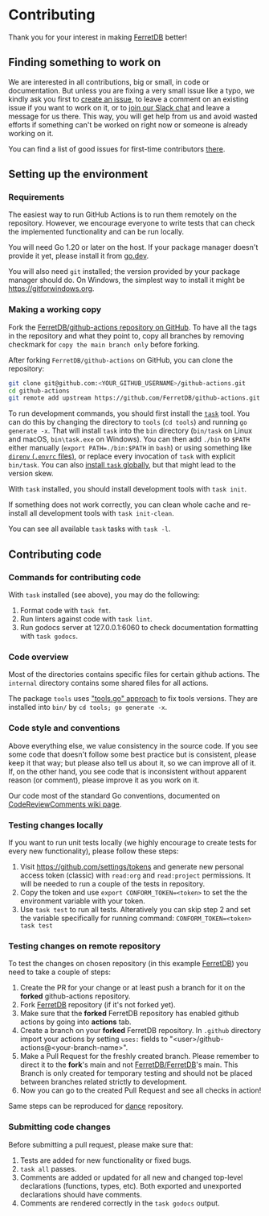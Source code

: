 # Contributing

Thank you for your interest in making [FerretDB](https://github.com/FerretDB/FerretDB) better!

## Finding something to work on

We are interested in all contributions, big or small, in code or documentation.
But unless you are fixing a very small issue like a typo,
we kindly ask you first to [create an issue](https://github.com/FerretDB/github-actions/issues/new),
to leave a comment on an existing issue if you want to work on it,
or to [join our Slack chat](https://github.com/FerretDB/FerretDB/README.md#community) and leave a message for us there.
This way, you will get help from us and avoid wasted efforts if something can't be worked on right now
or someone is already working on it.

You can find a list of good issues for first-time contributors [there](https://github.com/FerretDB/github-actions/contribute).

## Setting up the environment

### Requirements

The easiest way to run GitHub Actions is to run them remotely on the repository. However, we encourage everyone to write tests that can check the implemented functionality and can be run locally.

You will need Go 1.20 or later on the host.
If your package manager doesn't provide it yet,
please install it from [go.dev](https://go.dev/dl/).

You will also need `git` installed; the version provided by your package manager should do.
On Windows, the simplest way to install it might be <https://gitforwindows.org>.


### Making a working copy

Fork the [FerretDB/github-actions repository on GitHub](https://github.com/FerretDB/github-actions/fork).
To have all the tags in the repository and what they point to, copy all branches by removing checkmark for `copy the main branch only` before forking.

After forking `FerretDB/github-actions` on GitHub, you can clone the repository:

```sh
git clone git@github.com:<YOUR_GITHUB_USERNAME>/github-actions.git
cd github-actions
git remote add upstream https://github.com/FerretDB/github-actions.git
```

To run development commands, you should first install the [`task`](https://taskfile.dev/) tool.
You can do this by changing the directory to `tools` (`cd tools`) and running `go generate -x`.
That will install `task` into the `bin` directory (`bin/task` on Linux and macOS, `bin\task.exe` on Windows).
You can then add `./bin` to `$PATH` either manually (`export PATH=./bin:$PATH` in `bash`)
or using something like [`direnv` (`.envrc` files)](https://direnv.net),
or replace every invocation of `task` with explicit `bin/task`.
You can also [install `task` globally](https://taskfile.dev/#/installation),
but that might lead to the version skew.

With `task` installed,
you should install development tools with `task init`.

If something does not work correctly,
you can clean whole cache and re-install all development
tools with `task init-clean`.

You can see all available `task` tasks with `task -l`.

## Contributing code

### Commands for contributing code

With `task` installed (see above), you may do the following:

1. Format code with `task fmt`.
2. Run linters against code with `task lint`.
3. Run godocs server at 127.0.0.1:6060 to check documentation formatting with `task godocs`.

### Code overview

Most of the directories contains specific files for certain github actions.
The `internal` directory contains some shared files for all actions.

The package `tools` uses ["tools.go" approach](https://github.com/golang/go/issues/25922#issuecomment-402918061) to fix tools versions.
They are installed into `bin/` by `cd tools; go generate -x`.

### Code style and conventions

Above everything else, we value consistency in the source code.
If you see some code that doesn't follow some best practice but is consistent,
please keep it that way;
but please also tell us about it, so we can improve all of it.
If, on the other hand, you see code that is inconsistent without apparent reason (or comment),
please improve it as you work on it.

Our code most of the standard Go conventions,
documented on [CodeReviewComments wiki page](https://github.com/golang/go/wiki/CodeReviewComments).

### Testing changes locally

If you want to run unit tests locally (we highly encourage to create tests for every new functionality), please follow these steps:

1. Visit https://github.com/settings/tokens and generate new personal access token (classic) with `read:org` and `read:project` permissions.
It will be needed to run a couple of the tests in repository.
2. Copy the token and use `export CONFORM_TOKEN=<token>` to set the the environment variable with your token.
3. Use `task test` to run all tests. Alteratively you can skip step 2 and set the variable specifically for running command:
`CONFORM_TOKEN=<token> task test`

### Testing changes on remote repository

To test the changes on chosen repository (in this example [FerretDB](https://github.com/FerretDB/FerretDB)) you need to take a couple of steps:

1. Create the PR for your change or at least push a branch for it on the **forked** github-actions repository.
2. Fork [FerretDB](https://github.com/FerretDB/FerretDB) repository (if it's not forked yet).
3. Make sure that the **forked** FerretDB repository has enabled github actions by going into **actions** tab.
4. Create a branch on your **forked** FerretDB repository.
In `.github` directory import your actions by setting `uses:` fields to "\<user\>/github-actions@\<your-branch-name\>".
5. Make a Pull Request for the freshly created branch. Please remember to direct it to the **fork**'s main
and not [FerretDB/FerretDB](https://github.com/FerretDB/FerretDB)'s main. This Branch is only created for temporary testing
and should not be placed between branches related strictly to development.
6. Now you can go to the created Pull Request and see all checks in action!

Same steps can be reproduced for [dance](https://github.com/FerretDB/dance) repository.

### Submitting code changes

Before submitting a pull request, please make sure that:

1. Tests are added for new functionality or fixed bugs.
2. `task all` passes.
3. Comments are added or updated for all new and changed top-level declarations (functions, types, etc).
   Both exported and unexported declarations should have comments.
4. Comments are rendered correctly in the `task godocs` output.
